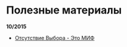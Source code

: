 # Полезные материалы

**10/2015**

- [Отсутствие Выбора - Это МИФ](https://www.youtube.com/watch?v=eGHpYbdDBC0)
